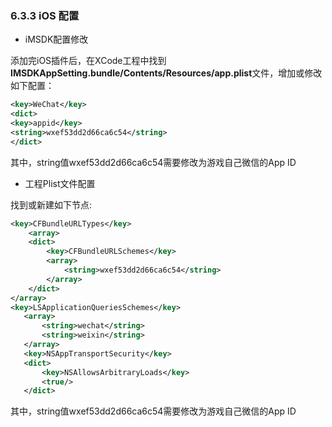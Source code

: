 ### 6.3.3 iOS 配置

* iMSDK配置修改

 添加完iOS插件后，在XCode工程中找到**IMSDKAppSetting.bundle/Contents/Resources/app.plist**文件，增加或修改如下配置：

 ```xml
 <key>WeChat</key>
 <dict>
 <key>appid</key>
 <string>wxef53dd2d66ca6c54</string>
 </dict>
 ```

 其中，string值wxef53dd2d66ca6c54需要修改为游戏自己微信的App ID

* 工程Plist文件配置

 找到或新建如下节点:

 ```xml
 <key>CFBundleURLTypes</key>
     <array>
     <dict>
         <key>CFBundleURLSchemes</key>
         <array>
             <string>wxef53dd2d66ca6c54</string>
         </array>
     </dict>
 </array>
 <key>LSApplicationQueriesSchemes</key>
	<array>
		<string>wechat</string>
		<string>weixin</string>
	</array>
	<key>NSAppTransportSecurity</key>
	<dict>
		<key>NSAllowsArbitraryLoads</key>
		<true/>
	</dict>
 ```

 其中，string值wxef53dd2d66ca6c54需要修改为游戏自己微信的App ID